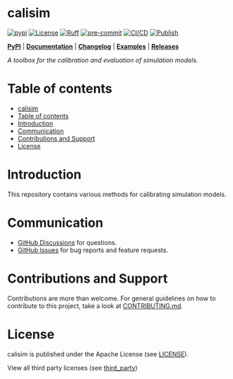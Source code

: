 # calisim

[![pypi](https://img.shields.io/pypi/v/optuna.svg)](https://pypi.python.org/pypi/calisim)
[![License](https://img.shields.io/badge/License-Apache_2.0-blue.svg)](https://opensource.org/licenses/Apache-2.0)
[![Ruff](https://img.shields.io/endpoint?url=https://raw.githubusercontent.com/astral-sh/ruff/main/assets/badge/v2.json)](https://github.com/astral-sh/ruff)
[![pre-commit](https://img.shields.io/badge/pre--commit-enabled-brightgreen?logo=pre-commit)](https://github.com/pre-commit/pre-commit)
[![CI/CD](https://github.com/Plant-Food-Research-Open/calisim/actions/workflows/cicd.yaml/badge.svg?branch=main)](https://github.com/Plant-Food-Research-Open/calisim/actions/workflows/cicd.yaml)
[![Publish](https://github.com/Plant-Food-Research-Open/calisim/actions/workflows/publish.yaml/badge.svg?branch=main)](https://github.com/Plant-Food-Research-Open/calisim/actions/workflows/publish.yaml)

[**PyPI**](https://pypi.python.org/pypi/calisim)
| [**Documentation**](https://calisim.readthedocs.io)
| [**Changelog**](https://calisim.readthedocs.io/en/latest/changelogs/changelog.html)
| [**Examples**](https://github.com/Plant-Food-Research-Open/calisim/tree/main/examples)
| [**Releases**](https://github.com/Plant-Food-Research-Open/calisim/releases)

*A toolbox for the calibration and evaluation of simulation models.*

# Table of contents

- [calisim](#calisim)
- [Table of contents](#table-of-contents)
- [Introduction](#introduction)
- [Communication](#communication)
- [Contributions and Support](#contributions-and-support)
- [License](#license)

# Introduction

This repository contains various methods for calibrating simulation models.

# Communication

- [GitHub Discussions] for questions.
- [GitHub Issues] for bug reports and feature requests.

[GitHub Discussions]: https://github.com/Plant-Food-Research-Open/calisim/discussions
[GitHub issues]: https://github.com/Plant-Food-Research-Open/calisim/issues

# Contributions and Support

Contributions are more than welcome. For general guidelines on how to contribute to this project, take a look at [CONTRIBUTING.md](./CONTRIBUTING.md).

# License

calisim is published under the Apache License (see [LICENSE](./LICENSE)).

View all third party licenses (see [third_party](./third_party))
